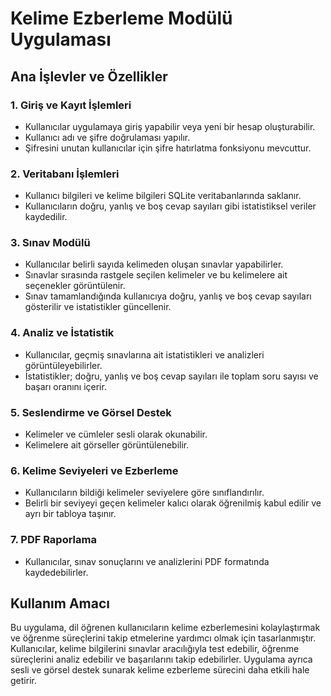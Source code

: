 # Kelime Ezberleme Modülü Uygulaması

## Ana İşlevler ve Özellikler

### 1. Giriş ve Kayıt İşlemleri
- Kullanıcılar uygulamaya giriş yapabilir veya yeni bir hesap oluşturabilir.
- Kullanıcı adı ve şifre doğrulaması yapılır.
- Şifresini unutan kullanıcılar için şifre hatırlatma fonksiyonu mevcuttur.

### 2. Veritabanı İşlemleri
- Kullanıcı bilgileri ve kelime bilgileri SQLite veritabanlarında saklanır.
- Kullanıcıların doğru, yanlış ve boş cevap sayıları gibi istatistiksel veriler kaydedilir.

### 3. Sınav Modülü
- Kullanıcılar belirli sayıda kelimeden oluşan sınavlar yapabilirler.
- Sınavlar sırasında rastgele seçilen kelimeler ve bu kelimelere ait seçenekler görüntülenir.
- Sınav tamamlandığında kullanıcıya doğru, yanlış ve boş cevap sayıları gösterilir ve istatistikler güncellenir.

### 4. Analiz ve İstatistik
- Kullanıcılar, geçmiş sınavlarına ait istatistikleri ve analizleri görüntüleyebilirler.
- İstatistikler; doğru, yanlış ve boş cevap sayıları ile toplam soru sayısı ve başarı oranını içerir.

### 5. Seslendirme ve Görsel Destek
- Kelimeler ve cümleler sesli olarak okunabilir.
- Kelimelere ait görseller görüntülenebilir.

### 6. Kelime Seviyeleri ve Ezberleme
- Kullanıcıların bildiği kelimeler seviyelere göre sınıflandırılır.
- Belirli bir seviyeyi geçen kelimeler kalıcı olarak öğrenilmiş kabul edilir ve ayrı bir tabloya taşınır.

### 7. PDF Raporlama
- Kullanıcılar, sınav sonuçlarını ve analizlerini PDF formatında kaydedebilirler.

## Kullanım Amacı
Bu uygulama, dil öğrenen kullanıcıların kelime ezberlemesini kolaylaştırmak ve öğrenme süreçlerini takip etmelerine yardımcı olmak için tasarlanmıştır. Kullanıcılar, kelime bilgilerini sınavlar aracılığıyla test edebilir, öğrenme süreçlerini analiz edebilir ve başarılarını takip edebilirler. Uygulama ayrıca sesli ve görsel destek sunarak kelime ezberleme sürecini daha etkili hale getirir.
